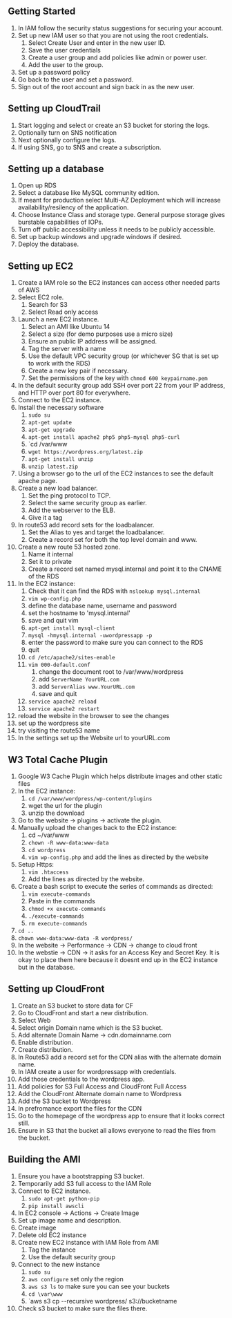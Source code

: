 ## Getting Started
1. In IAM follow the security status suggestions for securing your account.
1. Set up new IAM user so that you are not using the root credentials.
    1. Select Create User and enter in the new user ID.
    1. Save the user credentials
    1. Create a user group and add policies like admin or power user.
    1. Add the user to the group.
1. Set up a password policy
1. Go back to the user and set a password.
1. Sign out of the root account and sign back in as the new user.

## Setting up CloudTrail
1. Start logging and select or create an S3 bucket for storing the logs.
1. Optionally turn on SNS notification
1. Next optionally configure the logs.
1. If using SNS, go to SNS and create a subscription.

## Setting up a database
1. Open up RDS
1. Select a database like MySQL community edition.
1. If meant for production select Multi-AZ Deployment which will increase availability/resilency of the application.
1. Choose Instance Class and storage type. General purpose storage gives burstable capabilities of IOPs.
1. Turn off public accessibility unless it needs to be publicly accessible.
1. Set up backup windows and upgrade windows if desired.
1. Deploy the database.

## Setting up EC2
1. Create a IAM role so the EC2 instances can access other needed parts of AWS 
1. Select EC2 role.
    1. Search for S3
    1. Select Read only access
1. Launch a new EC2 instance.
    1. Select an AMI like Ubuntu 14
    1. Select a size (for demo purposes use a micro size)
    1. Ensure an public IP address will be assigned.
    1. Tag the server with a name
    1. Use the default VPC security group (or whichever SG that is set up to work with the RDS)
    1. Create a new key pair if necessary.
    1. Set the permissions of the key with `chmod 600 keypairname.pem`
1. In the default security group add SSH over port 22 from your IP address, and HTTP over port 80 for everywhere.
1. Connect to the EC2 instance.
1. Install the necessary software
    1. `sudo su`
    1. `apt-get update`
    1. `apt-get upgrade`
    1. `apt-get install apache2 php5 php5-mysql php5-curl`
    1. `cd /var/www
    1. `wget https://wordpress.org/latest.zip`
    1. `apt-get install unzip`
    1. `unzip latest.zip`
1. Using a browser go to the url of the EC2 instances to see the default apache page.
1. Create a new load balancer.
    1. Set the ping protocol to TCP.
    1. Select the same security group as earlier.
    1. Add the webserver to the ELB.
    1. Give it a tag
1. In route53 add record sets for the loadbalancer. 
    1. Set the Alias to yes and target the loadbalancer.
    1. Create a record set for both the top level domain and www.
1. Create a new route 53 hosted zone.
    1. Name it internal
    1. Set it to private
    1. Create a record set named mysql.internal and point it to the CNAME of the RDS
1. In the EC2 instance:
    1. Check that it can find the RDS with `nslookup mysql.internal`
    1. `vim wp-config.php`
    1. define the database name, username and password
    1. set the hostname to 'mysql.internal'
    1. save and quit vim
    1. `apt-get install mysql-client`
    1. `mysql -hmysql.internal -uwordpressapp -p`
    1. enter the password to make sure you can connect to the RDS
    1. quit
    1. `cd /etc/apache2/sites-enable`
    1. `vim 000-default.conf`
        1. change the document root to /var/www/wordpress
        1. add `ServerName YourURL.com`
        1. add `ServerAlias www.YourURL.com`
        1. save and quit
    1. `service apache2 reload`
    1. `service apache2 restart`
1. reload the website in the browser to see the changes
1. set up the wordpress site
1. try visiting the route53 name
1. In the settings set up the Website url to yourURL.com

## W3 Total Cache Plugin
1. Google W3 Cache Plugin which helps distribute images and other static files
1. In the EC2 instance:
    1. `cd /var/www/wordpress/wp-content/plugins`
    1. wget the url for the plugin
    1. unzip the download
1. Go to the website -> plugins -> activate the plugin.
1. Manually upload the changes back to the EC2 instance:
    1. cd ~/var/www
    1. `chown -R www-data:www-data`
    1. `cd wordpress`
    1. `vim wp-config.php` and add the lines as directed by the website
1. Setup Https:
    1. `vim .htaccess`
    1. Add the lines as directed by the website.
1. Create a bash script to execute the series of commands as directed:
    1. `vim execute-commands`
    1. Paste in the commands
    1. `chmod +x execute-commands`
    1. `./execute-commands`
    1. `rm execute-commands`
1. `cd ..`
1. `chown www-data:www-data -R wordpress/`
1. In the website -> Performance -> CDN -> change to cloud front
1. In the webstie -> CDN -> it asks for an Access Key and Secret Key. It is okay to place them here because it doesnt end up in the EC2 instance but in the database. 

## Setting up CloudFront
1. Create an S3 bucket to store data for CF
1. Go to CloudFront and start a new distribution.
1. Select Web
1. Select origin Domain name which is the S3 bucket.
1. Add alternate Domain Name -> cdn.domainname.com
1. Enable distribution.
1. Create distribution.
1. In Route53 add a record set for the CDN alias with the alternate domain name.
1. In IAM create a user for wordpressapp with credentials.
1. Add those credentials to the wordpress app.
1. Add policies for S3 Full Access and CloudFront Full Access
1. Add the CloudFront Alternate domain name to Wordpress
1. Add the S3 bucket to Wordpress
1. In prefromance export the files for the CDN
1. Go to the homepage of the wordpress app to ensure that it looks correct still.
1. Ensure in S3 that the bucket all allows everyone to read the files from the bucket.

## Building the AMI
1. Ensure you have a bootstrapping S3 bucket.
1. Temporarily add S3 full access to the IAM Role
1. Connect to EC2 instance.
    1. `sudo apt-get python-pip`
    1. `pip install awscli`
1. In EC2 console -> Actions -> Create Image
1. Set up image name and description.
1. Create image
1. Delete old EC2 instance
1. Create new EC2 instance with IAM Role from AMI
    1. Tag the instance
    1. Use the default security group
1. Connect to the new instance
    1. `sudo su`
    1. `aws configure` set only the region
    1. `aws s3 ls` to make sure you can see your buckets
    1. `cd \var\www`
    1. `aws s3 cp --recursive wordpress/ s3://bucketname
1. Check s3 bucket to make sure the files there.


